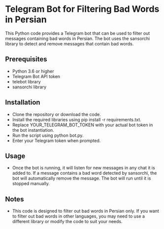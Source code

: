 # Telegram Bot for Filtering Bad Words in Persian
This Python code provides a Telegram bot that can be used to filter out messages containing bad words in Persian. The bot uses the sansorchi library to detect and remove messages that contain bad words.

## Prerequisites
 - Python 3.6 or higher
 - Telegram Bot API token
 - telebot library
 - sansorchi library
## Installation
 - Clone the repository or download the code.
 - Install the required libraries using pip install -r requirements.txt.
 - Replace YOUR_TELEGRAM_BOT_TOKEN with your actual bot token in the bot instantiation.
 - Run the script using python bot.py.
 - Enter your Telegram token when prompted.


## Usage
 - Once the bot is running, it will listen for new messages in any chat it is added to. If a message contains a bad word detected by sansorchi, the bot will automatically remove the message. The bot will run until it is stopped manually.

## Notes
 - This code is designed to filter out bad words in Persian only. If you want to filter out bad words in other languages, you may need to use a different library or modify the code to suit your needs.
